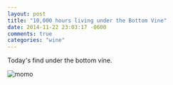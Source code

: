 ```yaml
---
layout: post
title: "10,000 hours living under the Bottom Vine"
date: 2014-11-22 23:03:17 -0600
comments: true
categories: "wine"
---
```


Today's find under the bottom vine.

![momo](http://i.imgur.com/zJG8gSx.jpg)
